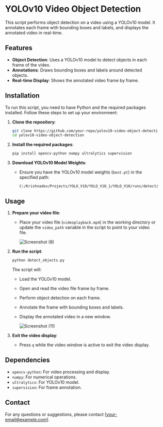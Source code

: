 # YOLOv10 Video Object Detection

This script performs object detection on a video using a YOLOv10 model. It annotates each frame with bounding boxes and labels, and displays the annotated video in real-time.

## Features

- **Object Detection**: Uses a YOLOv10 model to detect objects in each frame of the video.
- **Annotations**: Draws bounding boxes and labels around detected objects.
- **Real-time Display**: Shows the annotated video frame by frame.

## Installation

To run this script, you need to have Python and the required packages installed. Follow these steps to set up your environment:

1. **Clone the repository**:
    ```bash
    git clone https://github.com/your-repo/yolov10-video-object-detection.git
    cd yolov10-video-object-detection
    ```

2. **Install the required packages**:
    ```bash
    pip install opencv-python numpy ultralytics supervision
    ```

3. **Download YOLOv10 Model Weights**:
    - Ensure you have the YOLOv10 model weights (`best.pt`) in the specified path:
      ```
      C:/Krishnadev/Projects/YOLO_V10/YOLO_V10_1/YOLO_V10/runs/detect/train/weights/best.pt
      ```

## Usage

1. **Prepare your video file**:
    - Place your video file (`videoplayback.mp4`) in the working directory or update the `video_path` variable in the script to point to your video file.
  
      ![Screenshot (8)](https://github.com/user-attachments/assets/6c17d8cf-1692-4fdc-89f4-c6f64827041f)

2. **Run the script**:
    ```bash
    python detect_objects.py
    ```

   The script will:
    - Load the YOLOv10 model.
    - Open and read the video file frame by frame.
    - Perform object detection on each frame.
    - Annotate the frame with bounding boxes and labels.
    - Display the annotated video in a new window.
  
      ![Screenshot (11)](https://github.com/user-attachments/assets/126af400-0efb-4143-913e-9025e2aadc9c)

3. **Exit the video display**:
    - Press `q` while the video window is active to exit the video display.

## Dependencies

- `opencv-python`: For video processing and display.
- `numpy`: For numerical operations.
- `ultralytics`: For YOLOv10 model.
- `supervision`: For frame annotation.

## Contact

For any questions or suggestions, please contact [your-email@example.com].

